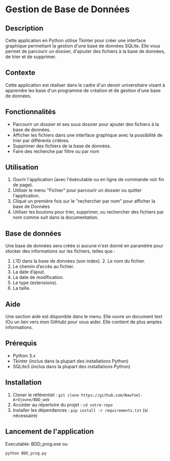 # Gestion de Base de Données

## Description
Cette application en Python utilise Tkinter pour créer une interface graphique permettant la gestion d'une base de données SQLite. Elle vous permet de parcourir un dossier, d'ajouter des fichiers à la base de données, de trier et de supprimer.

## Contexte
Cette application est réaliser dans le cadre d'un devoir universitaire visant à apprendre les base d'un programme de création et de gestion d'une base de données.

## Fonctionnalités
- Parcourir un dossier et ses sous dossier pour ajouter des fichiers à la base de données.
- Afficher les fichiers dans une interface graphique avec la possibilité de trier par différents critères.
- Supprimer des fichiers de la base de données.
- Faire des recherche par filtre ou par nom

## Utilisation
1. Ouvrir l'application (avec l'éxécutable ou en ligne de commande voir fin de page).
2. Utiliser le menu "Fichier" pour parcourir un dossier ou quitter l'application.
4. Cliqué un première fois sur le "rechercher par nom" pour afficher la base de Données
3. Utiliser les boutons pour trier, supprimer, ou rechercher des fichiers par nom comme suit dans la documentation.

## Base de données
Une base de données sera créée si aucune n'est donné en paramètre pour stocker des informations sur les fichiers, telles que :
1. L’ID dans la base de données (son index). 2. Le nom du fichier.
3. Le chemin d’accès au fichier.
4. La date d’ajout.
5. La date de modification. 
6. Le type (extensions).
7. La taille.

## Aide
Une section aide est disponible dans le menu. Elle ouvre un document text (Ou un lien vers mon GitHub) pour vous aider. Elle contient de plus amples informations.  

## Prérequis
- Python 3.x
- Tkinter (inclus dans la plupart des installations Python)
- SQLite3 (inclus dans la plupart des installations Python)

## Installation
1. Cloner le référentiel : `git clone https://github.com/Nawfoel-Ardjoune/BDD_web`
2. Accéder au répertoire du projet : `cd votre-repo`
3. Installer les dépendances : `pip install -r requirements.txt` (si nécessaire)

## Lancement de l'application
Executable: BDD_prog.exe
		ou
```bash
python BDD_prog.py
